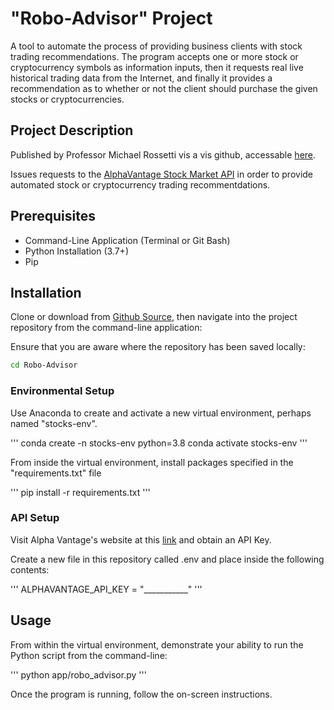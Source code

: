 # "Robo-Advisor" Project
A tool to automate the process of providing business clients with stock trading recommendations. The program accepts one or more stock or cryptocurrency symbols as information inputs, then it requests real live historical trading data from the Internet, and finally it provides a recommendation as to whether or not the client should purchase the given stocks or cryptocurrencies.

## Project Description
Published by Professor Michael Rossetti vis a vis github, accessable [here](https://github.com/prof-rossetti/intro-to-python/blob/master/projects/robo-advisor/README.md "here").

Issues requests to the [AlphaVantage Stock Market API](https://www.alphavantage.co/ "AlphaVantage Stock Market API") in order to provide automated stock or cryptocurrency trading recommentdations.


## Prerequisites
+  Command-Line Application (Terminal or Git Bash)
+  Python Installation (3.7+)
+  Pip

## Installation
Clone or download from [Github Source](https://github.com/antoniogriffith/Shopping-Cart "Github Source"), then navigate into the project repository from the command-line application:

Ensure that you are aware where the repository has been saved locally:

```sh
cd Robo-Advisor
```
### Environmental Setup

Use Anaconda to create and activate a new virtual environment, perhaps named "stocks-env". 

'''
    conda create -n stocks-env python=3.8
    conda activate stocks-env
'''

From inside the virtual environment, install packages specified in the "requirements.txt" file

'''
    pip install -r requirements.txt
'''


### API Setup

Visit Alpha Vantage's website at this [link](https://www.alphavantage.co/support/#api-key, "link") and obtain an API Key.

Create a new file in this repository called .env and place inside the following contents:

'''
    ALPHAVANTAGE_API_KEY = "___________"
'''

## Usage

From within the virtual environment, demonstrate your ability to run the Python script from the command-line:

'''
    python app/robo_advisor.py
'''


Once the program is running, follow the on-screen instructions.